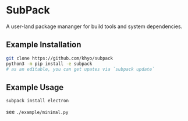 # SubPack

A user-land package mananger for build tools and system dependencies.


## Example Installation

```bash
git clone https://github.com/khyo/subpack
python3 -m pip install -e subpack
# as an editable, you can get upates via `subpack update`
```

## Example Usage

```bash
subpack install electron
```

see `./example/minimal.py`

